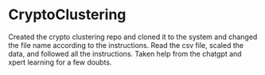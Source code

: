 # CryptoClustering
Created the crypto clustering repo and cloned it to the system and changed the file name according to the instructions.
Read the csv file, scaled the data, and followed all the instructions.
Taken help from the chatgpt and xpert learning for a few doubts.
